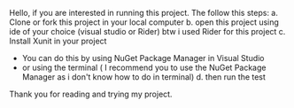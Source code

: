 Hello, if you are interested in running this project. 
The follow this steps:
a. Clone or fork this project in your local computer
b. open this project using ide of your choice (visual studio or Rider) btw i used Rider for this project
c. Install Xunit in your project
  - You can do this by using NuGet Package Manager in Visual Studio
  - or using the terminal ( I recommend you to use the NuGet Package Manager as i don't know how to do in terminal)
d. then run the test

Thank you for reading and trying my project.
